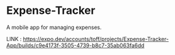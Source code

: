 # Expense-Tracker
A mobile app for managing expenses. 


LINK : https://expo.dev/accounts/toff/projects/Expense-Tracker-App/builds/c9e4173f-3505-4739-b8c7-35ab063fa6dd
